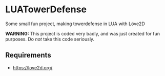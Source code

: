 # LUATowerDefense
Some small fun project, making towerdefense in LUA with Löve2D

**WARNING:** This project is coded very badly, and was just created for fun purposes. Do *not* take this code seriously.

## Requirements
 - https://love2d.org/

